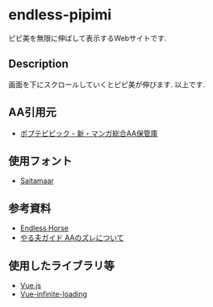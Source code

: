 # endless-pipimi
ピピ美を無限に伸ばして表示するWebサイトです.

## Description
画面を下にスクロールしていくとピピ美が伸びます. 以上です.

## AA引用元
 - [ポプテピピック - 新・マンガ総合AA保管庫](http://seesaawiki.jp/asciiart/d/%A5%DD%A5%D7%A5%C6%A5%D4%A5%D4%A5%C3%A5%AF)

## 使用フォント
 - [Saitamaar](https://togetter.com/li/974877)

## 参考資料
 - [Endless Horse](http://endless.horse/)
 - [やる夫ガイド AAのズレについて](https://yaruoguide.com/about/zure.php)

## 使用したライブラリ等
 - [Vue.js](https://github.com/vuejs/vue)
 - [Vue-infinite-loading](https://github.com/PeachScript/vue-infinite-loading)
